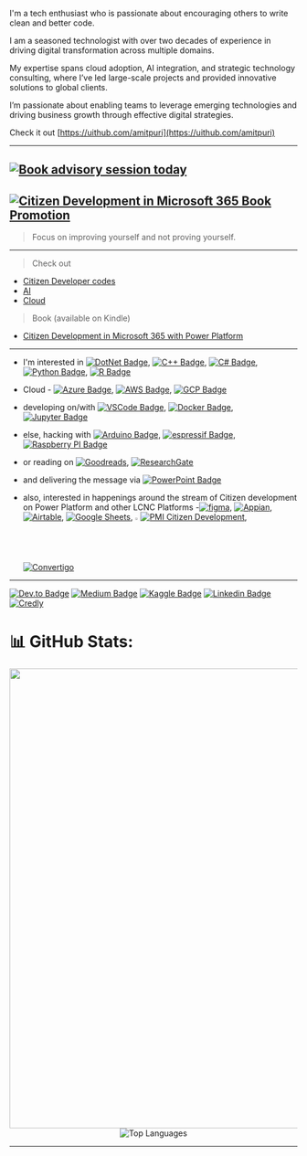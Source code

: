 <!--
**amitpuri/amitpuri** is a ✨ _special_ ✨ repository because its `README.md` (this file) appears on your GitHub profile.
[![Twitter Badge](https://img.shields.io/twitter/follow/iamamitpuri?style=flat-square&label=Twitter&style=social&logoColor=white)](https://twitter.com/iamamitpuri)

Here are some ideas to get you started:
-->

I'm a tech enthusiast who is passionate about encouraging others to write clean and better code. 

I am a seasoned technologist with over two decades of experience in driving digital transformation across multiple domains. 

My expertise spans cloud adoption, AI integration, and strategic technology consulting, where I’ve led large-scale projects and provided innovative solutions to global clients. 

I’m passionate about enabling teams to leverage emerging technologies and driving business growth through effective digital strategies.

Check it out [https://uithub.com/amitpuri](https://uithub.com/amitpuri)

------------------------------------------------------------------------------------------------------------------------------------
  [![Book advisory session today](https://contents.citizendeveloper.codes/images/header-brand-wide.gif)](https://bit.ly/topmate-ap)
------------------------------------------------------------------------------------------------------------------------------------
  [![Citizen Development in Microsoft 365 Book Promotion](https://cached.openagi.codes/assets/images/ebook-cd-m365/m365-book-promo-banner-01.png)](https://go.citizendeveloper.codes)
------------------------------------------------------------------------------------------------------------------------------------
> Focus on improving yourself and not proving yourself.
------------------------------------------------------------------------------------------------------------------------------------
> Check out
- [Citizen Developer codes](https://go.citizendeveloper.codes)
- [AI](https://go.openagi.codes)
- [Cloud](https://go.opencloud.codes)
> Book (available on Kindle)
- [Citizen Development in Microsoft 365 with Power Platform](https://go.citizendeveloper.codes/buynow)
------------------------------------------------------------------------------------------------------------------------------------

- I'm interested in 
[![DotNet Badge](https://img.shields.io/badge/.NET-512BD4?style=flat-square&logo=dotnet&logoColor=white)](https://dotnetfoundation.org),
[![C++ Badge](https://img.shields.io/badge/c++-%2300599C.svg?style=flat-square&logo=c%2B%2B&logoColor=white)](https://isocpp.org),
[![C# Badge](https://img.shields.io/badge/C%23-239120?style=flat-square&logo=c-sharp&logoColor=white)](https://github.com/dotnet/csharplang),
[![Python Badge](https://img.shields.io/badge/Python-FFD43B?style=flat-square&logo=python&logoColor=blue)](https://www.python.org),
[![R Badge](https://img.shields.io/badge/R-276DC3?style=flat-square&logo=r&logoColor=white)](https://www.r-project.org)

- Cloud - 
[![Azure Badge](https://img.shields.io/badge/azure-%230072C6.svg?style=flat-square&logo=microsoft-azure&logoColor=white)](https://www.azuredevopslabs.com),
[![AWS Badge](https://img.shields.io/badge/AWS-%23FF9900.svg?style=flat-square&logo=amazonaws&logoColor=white)](https://amazon.com/aws),
[![GCP Badge](https://img.shields.io/badge/GoogleCloud-%234285F4.svg?style=flat-square&logo=google-cloud&logoColor=white)](https://codelabs.developers.google.com/)

- developing on/with
[![VSCode Badge](https://img.shields.io/badge/Visual_Studio_Code-0078D4?style=flat-square&logo=visual%20studio%20code&logoColor=white)](https://code.visualstudio.com),
[![Docker Badge](https://img.shields.io/badge/Docker-2CA5E0?style=flat-square&logo=docker&logoColor=white)](https://hub.docker.com/u/amitpuri),
[![Jupyter Badge](https://img.shields.io/badge/Jupyter-F37626.svg?&style=flat-square&logo=Jupyter&logoColor=white)](https://jupyter.org)

- else, hacking with
[![Arduino Badge](https://img.shields.io/badge/Arduino-00979D?style=flat-square&logo=Arduino&logoColor=white)](https://www.arduino.cc/),
[![espressif Badge](https://img.shields.io/badge/espressif-E7352C?style=flat-square&logo=espressif&logoColor=white)](https://www.espressif.com/en),
[![Raspberry PI Badge](https://img.shields.io/badge/Raspberry%20Pi-A22846?style=flat-square&logo=Raspberry%20Pi&logoColor=white)](https://raspberrypi.org)


- or reading on
[![Goodreads](https://img.shields.io/badge/Goodreads-372213?style=flat-square&logo=goodreads&logoColor=white)](https://www.goodreads.com/amitpuriindia),
[![ResearchGate](https://img.shields.io/badge/Research_Gate-00CCBB.svg?&style=flat-square&logo=ResearchGate&logoColor=white)](https://research.amitpuri.com)


- and delivering the message via
[![PowerPoint Badge](https://img.shields.io/badge/Microsoft_PowerPoint-B7472A?style=flat-square&logo=microsoft-powerpoint&logoColor=white)](https://office.com)

- also, interested in happenings around the stream of Citizen development on Power Platform and other LCNC Platforms -[![figma](https://img.shields.io/badge/Figma-F24E1E?style=flat-square&logo=figma&logoColor=white)](https://www.figma.com/@amitpuri), [![Appian](https://img.shields.io/badge/Appian-2322F0?style=flat-square&logo=Appian&logoColor=white)](https://appian.com), [![Airtable](https://img.shields.io/badge/Airtable-18BFFF?style=flat-square&logo=Airtable&logoColor=white)](https://www.airtable.com), [![Google Sheets](https://img.shields.io/badge/Google%20Sheets-34A853?style=flat-square&logo=google-sheets&logoColor=white)](https://www.appsheet.com), <a href="https://www.pmi.org/citizen-developer"><img src="https://cdn.amitpuri.com/images/pmi.png" alt="https://www.pmi.org/citizen-developer" style="width: 2%;">![PMI Citizen Development](https://img.shields.io/badge/PMI%20Citizen%20Development-9cf)</a>, [![Convertigo](https://img.shields.io/badge/Convertigo-blue)](https://www.convertigo.com/video-tutorials)

-------------------------------------------------------------------------------------------------------

[![Dev.to Badge](https://img.shields.io/badge/dev.to-0A0A0A?style=flat-square&logo=devdotto&logoColor=white)](https://go.amitpuri.com/dev.to)
[![Medium Badge](https://img.shields.io/badge/Medium-12100E?style=flat-square&logo=medium&logoColor=white)](https://go.amitpuri.com/medium)
[![Kaggle Badge](https://img.shields.io/badge/Kaggle-20BEFF?style=flat-square&logo=Kaggle&logoColor=white)](https://go.amitpuri.com/kaggle)
[![Linkedin Badge](https://img.shields.io/badge/-LinkedIn-0e76a8?style=flat-square&logo=Linkedin&logoColor=white)](https://go.amitpuri.com/linkedin)
[![Credly](https://img.shields.io/static/v1?style=flat-squaree&message=Credly&color=FF6B00&logo=Credly&logoColor=FFFFFF&label=)](https://go.amitpuri.com/badges)

# 📊 GitHub Stats:
<div align="center"> <img width="805" src="https://github-readme-activity-graph.vercel.app/graph?username=amitpuri&bg_color=0A0F0B&color=7FFF00&line=98FF00&point=7FFF00&area=true&hide_border=true"/> <br> <img src="https://github-readme-stats.vercel.app/api/top-langs/?username=amitpuri&theme=merko&hide_border=true&include_all_commits=true&count_private=true&layout=compact" alt="Top Languages"> </div>

---
